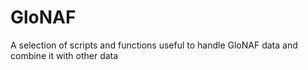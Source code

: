 # GloNAF
A selection of scripts and functions useful to handle GloNAF data and combine it with other data
